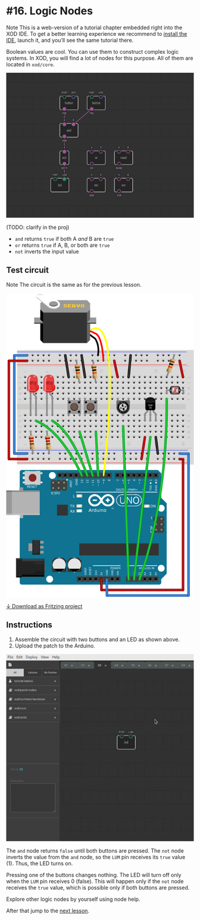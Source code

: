 
# #16. Logic Nodes

<div class="ui segment">
<span class="ui ribbon label">Note</span>
This is a web-version of a tutorial chapter embedded right into the XOD IDE.
To get a better learning experience we recommend to
<a href="../install/">install the IDE</a>, launch it, and you’ll see the
same tutorial there.
</div>

Boolean values are cool. You can use them to construct complex logic systems.
In XOD, you will find a lot of nodes for this purpose. All of them are located
in `xod/core`.

![Patch](./patch.png)

(TODO: clarify in the proj)

* `and` returns `true` if both A *and* B are `true`
* `or` returns `true` if A, B, or both are `true`
* `not` inverts the input value

## Test circuit

<div class="ui segment">
<span class="ui ribbon label">Note</span>
The circuit is the same as for the previous lesson.
</div>

![Circuit](./circuit.fz.png)

[↓ Download as Fritzing project](./circuit.fzz)

## Instructions

1. Assemble the circuit with two buttons and an LED as shown above.
2. Upload the patch to the Arduino.

![Screencast](./screencast.gif)

The `and` node returns `false` until both buttons are pressed. The `not` node
inverts the value from the `and` node, so the `LUM` pin receives its `true`
value (1). Thus, the LED turns on.

Pressing one of the buttons changes nothing. The LED will turn off only when
the `LUM` pin receives 0 (false). This will happen only if the `not` node
receives the `true` value, which is possible only if both buttons are pressed.

Explore other logic nodes by yourself using node help.

After that jump to the [next lesson](../17-ldr/).
